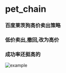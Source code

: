 # pet_chain
### 百度莱茨狗高价卖出策略
### 低价卖出,撤回,改为高价
### 成功率还挺高的
![example]("/BaiduShurufa_2018-2-5_20-59-44.png")
